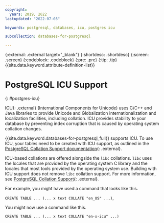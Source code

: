 ```yaml
---
copyright:
  years: 2019, 2022
lastupdated: "2022-07-05"

keywords: postgresql, databases, icu, postgres icu

subcollection: databases-for-postgresql

---
```


{:external: .external target="_blank"}
{:shortdesc: .shortdesc}
{:screen: .screen}
{:codeblock: .codeblock}
{:pre: .pre}
{:tip: .tip}
{{site.data.keyword.attribute-definition-list}}

# PostgreSQL ICU Support
{: #postgres-icu}

[ICU](http://site.icu-project.org/){: .external} (International Components for Unicode) uses C/C++ and Java libraries to provide Unicode and Globalization internationalization and localization facilities, including collation. ICU provides stability to your database by preventing index corruption that is caused by operating system collation changes. 

{{site.data.keyword.databases-for-postgresql_full}} supports ICU. To use ICU, your tables need to be created with ICU support, as outlined in the [PostgreSQL Collation Support documentation](https://www.postgresql.org/docs/current/collation.html){: .external}. 

ICU-based collations are offered alongside the `libc` collations. `libc` uses the locales that are provided by the operating system C library and the locales that most tools provided by the operating system use. Building with ICU support does not remove `libc` collation support. For more information, see [PostgreSQL Collation Support](https://www.postgresql.org/docs/current/collation.html){: .external}.

For example, you might have used a command that looks like this. 

`CREATE TABLE ... (... x text COLLATE "en_US" ...)`,

You might now use a command like this.

`CREATE TABLE ... (... x text COLLATE "en-x-icu" ...)`
